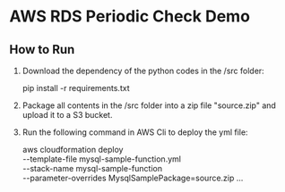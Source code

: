 # AWS RDS Periodic Check Demo


## How to Run
1. Download the dependency of the python codes in the /src folder:

    pip install -r requirements.txt

2. Package all contents in the /src folder into a zip file "source.zip" and upload it to a S3 bucket.

3. Run the following command in AWS Cli to deploy the yml file:

    aws cloudformation deploy \
    --template-file mysql-sample-function.yml \
    --stack-name mysql-sample-function \
    --parameter-overrides MysqlSamplePackage=source.zip ...

